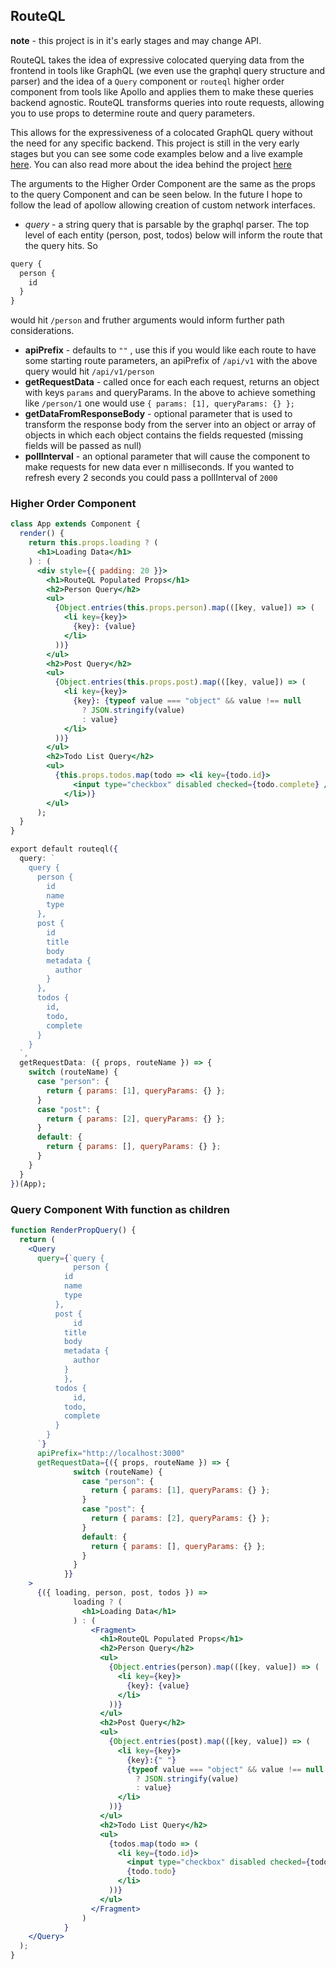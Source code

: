 ## RouteQL

**note** - this project is in it's early stages and may change API.

RouteQL takes the idea of expressive colocated querying data from the frontend in tools like GraphQL (we even use the graphql query structure and parser) and the idea of a `Query` component or `routeql` higher order component from tools like Apollo and applies them to make these queries backend agnostic. RouteQL transforms queries into route requests, allowing you to use props to determine route and query parameters. 

This allows for the expressiveness of a colocated GraphQL query without the need for any specific backend. This project is still in the very early stages but you can see some code examples below and a live example <a href="https://example.routeql.org">here</a>. You can also read more about the idea behind the project <a href="https://codeburst.io/routeql-graphql-without-the-graphql-e5a9803ab706">here</a>

The arguments to the Higher Order Component are the same as the props to the query Component and can be seen below. In the future I hope to follow the lead of apollow allowing creation of custom network interfaces. 

- *query* - a string query that is parsable by the graphql parser. The top level of each entity (person, post, todos) below will inform the route that the query hits. So
```jsx
query {
  person {
    id
  }
}
```
would hit `/person` and fruther arguments would inform further path considerations. 
- **apiPrefix** - defaults to `""` , use this if you would like each route to have some starting route parameters, an apiPrefix of `/api/v1` with the above query would hit `/api/v1/person`
- **getRequestData** - called once for each each request, returns an object with keys `params` and queryParams. In the above to achieve something like `/person/1` one would use `{ params: [1], queryParams: {} };`
- **getDataFromResponseBody** - optional parameter that is used to transform the response body from the server into an object or array of objects in which each object contains the fields requested (missing fields will be passed as null)
- **pollInterval** - an optional parameter that will cause the component to make requests for new data ever n milliseconds. If you wanted to refresh every 2 seconds you could pass a pollInterval of `2000`

### Higher Order Component 

```jsx
class App extends Component {
  render() {
    return this.props.loading ? (
      <h1>Loading Data</h1>
    ) : (
      <div style={{ padding: 20 }}>
        <h1>RouteQL Populated Props</h1>
        <h2>Person Query</h2>
        <ul>
          {Object.entries(this.props.person).map(([key, value]) => (
            <li key={key}>
              {key}: {value}
            </li>
          ))}
        </ul>
        <h2>Post Query</h2>
        <ul>
          {Object.entries(this.props.post).map(([key, value]) => (
            <li key={key}>
              {key}: {typeof value === "object" && value !== null
                ? JSON.stringify(value)
                : value}
            </li>
          ))}
        </ul>
        <h2>Todo List Query</h2>
        <ul>
          {this.props.todos.map(todo => <li key={todo.id}>
              <input type="checkbox" disabled checked={todo.complete} /> {todo.todo}
            </li>)}
        </ul>
      );
  }
}

export default routeql({
  query: `
    query {
      person {
        id
        name
        type
      },
      post {
        id
        title
        body
        metadata {
          author
        }
      },
      todos {
        id,
        todo,
        complete
      }
    }
  `,
  getRequestData: ({ props, routeName }) => {
    switch (routeName) {
      case "person": {
        return { params: [1], queryParams: {} };
      }
      case "post": {
        return { params: [2], queryParams: {} };
      }
      default: {
        return { params: [], queryParams: {} };
      }
    }
  }
})(App);
```
### Query Component With function as children

```jsx
function RenderPropQuery() {
  return (
    <Query
      query={`query {
              person {
            id
            name
            type
          },
          post {
              id
            title
            body
            metadata {
              author
            }
            },
          todos {
              id,
            todo,
            complete
          }
        }
      `}
      apiPrefix="http://localhost:3000"
      getRequestData={({ props, routeName }) => {
              switch (routeName) {
                case "person": {
                  return { params: [1], queryParams: {} };
                }
                case "post": {
                  return { params: [2], queryParams: {} };
                }
                default: {
                  return { params: [], queryParams: {} };
                }
              }
            }}
    >
      {({ loading, person, post, todos }) =>
              loading ? (
                <h1>Loading Data</h1>
              ) : (
                  <Fragment>
                    <h1>RouteQL Populated Props</h1>
                    <h2>Person Query</h2>
                    <ul>
                      {Object.entries(person).map(([key, value]) => (
                        <li key={key}>
                          {key}: {value}
                        </li>
                      ))}
                    </ul>
                    <h2>Post Query</h2>
                    <ul>
                      {Object.entries(post).map(([key, value]) => (
                        <li key={key}>
                          {key}:{" "}
                          {typeof value === "object" && value !== null
                            ? JSON.stringify(value)
                            : value}
                        </li>
                      ))}
                    </ul>
                    <h2>Todo List Query</h2>
                    <ul>
                      {todos.map(todo => (
                        <li key={todo.id}>
                          <input type="checkbox" disabled checked={todo.complete} />{" "}
                          {todo.todo}
                        </li>
                      ))}
                    </ul>
                  </Fragment>
                )
            }
    </Query>
  );
}
```